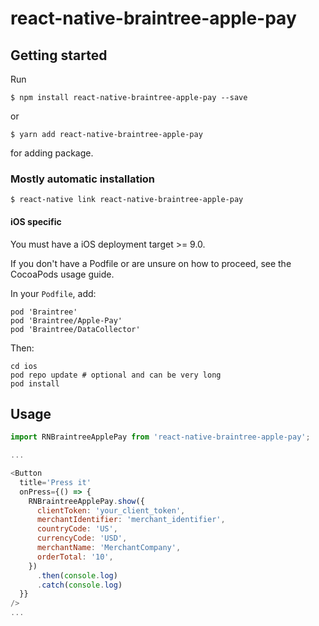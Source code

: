 
# react-native-braintree-apple-pay

## Getting started

Run 

`$ npm install react-native-braintree-apple-pay --save`

or

`$ yarn add react-native-braintree-apple-pay`

for adding package.

### Mostly automatic installation

`$ react-native link react-native-braintree-apple-pay`


#### iOS specific

You must have a iOS deployment target >= 9.0.

If you don't have a Podfile or are unsure on how to proceed, see the CocoaPods usage guide.

In your `Podfile`, add:

```
pod 'Braintree'
pod 'Braintree/Apple-Pay'
pod 'Braintree/DataCollector'
```

Then:

```
cd ios
pod repo update # optional and can be very long
pod install
```

## Usage
```javascript
import RNBraintreeApplePay from 'react-native-braintree-apple-pay';

...

<Button
  title='Press it'
  onPress={() => {
    RNBraintreeApplePay.show({
      clientToken: 'your_client_token',
      merchantIdentifier: 'merchant_identifier',
      countryCode: 'US',
      currencyCode: 'USD',
      merchantName: 'MerchantCompany',
      orderTotal: '10',
    })
      .then(console.log)
      .catch(console.log)
  }}
/>
...

```
  
